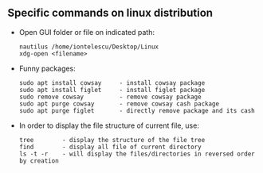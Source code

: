 ## Specific commands on linux distribution

- Open GUI folder or file on indicated path:
    ```
    nautilus /home/iontelescu/Desktop/Linux
    xdg-open <filename>
    ```

- Funny packages:
    ```
    sudo apt install cowsay     - install cowsay package
    sudo apt install figlet     - install figlet package
    sudo remove cowsay          - remove cowsay package
    sudo apt purge cowsay       - remove cowsay cash package
    sudo apt purge figlet       - directly remove package and its cash
    ```
- In order to display the file structure of current file, use:
    ```
    tree        - display the structure of the file tree
    find        - display all file of current directory
    ls -t -r    - will display the files/directories in reversed order by creation
    ```
    